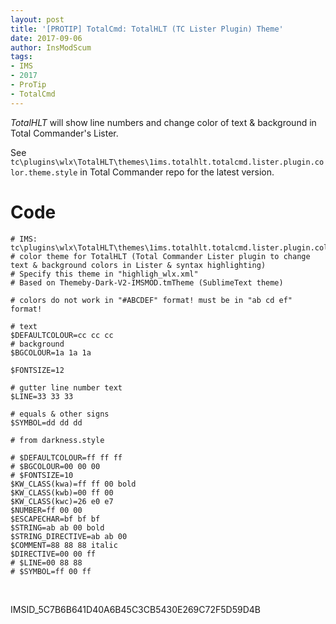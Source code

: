 ```yaml
---
layout: post
title: '[PROTIP] TotalCmd: TotalHLT (TC Lister Plugin) Theme'
date: 2017-09-06
author: InsModScum
tags:
- IMS
- 2017
- ProTip
- TotalCmd
---
```


*TotalHLT* will show line numbers and change color of text & background in Total Commander's Lister.

See `tc\plugins\wlx\TotalHLT\themes\1ims.totalhlt.totalcmd.lister.plugin.color.theme.style` in Total Commander repo for the latest version.


# Code #

```
# IMS: tc\plugins\wlx\TotalHLT\themes\1ims.totalhlt.totalcmd.lister.plugin.color.theme.style
# color theme for TotalHLT (Total Commander Lister plugin to change text & background colors in Lister & syntax highlighting)
# Specify this theme in "highligh_wlx.xml"
# Based on Themeby-Dark-V2-IMSMOD.tmTheme (SublimeText theme)

# colors do not work in "#ABCDEF" format! must be in "ab cd ef" format!

# text
$DEFAULTCOLOUR=cc cc cc
# background
$BGCOLOUR=1a 1a 1a

$FONTSIZE=12

# gutter line number text
$LINE=33 33 33

# equals & other signs
$SYMBOL=dd dd dd

# from darkness.style

# $DEFAULTCOLOUR=ff ff ff
# $BGCOLOUR=00 00 00
# $FONTSIZE=10
$KW_CLASS(kwa)=ff ff 00 bold
$KW_CLASS(kwb)=00 ff 00
$KW_CLASS(kwc)=26 e0 e7
$NUMBER=ff 00 00
$ESCAPECHAR=bf bf bf
$STRING=ab ab 00 bold
$STRING_DIRECTIVE=ab ab 00
$COMMENT=88 88 88 italic
$DIRECTIVE=00 00 ff
# $LINE=00 88 88
# $SYMBOL=ff 00 ff
```

<br>

IMSID_5C7B6B641D40A6B45C3CB5430E269C72F5D59D4B

<br>